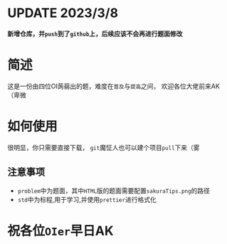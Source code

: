 # UPDATE 2023/3/8

**新增仓库，并`push`到了`github`上，后续应该不会再进行题面修改**

# 简述

这是一份由四位OI蒟蒻出的题，难度在`普及`与`提高`之间，
欢迎各位大佬前来AK（卑微

# 如何使用

很明显，你只需要直接下载，
`git`魔怔人也可以建个项目`pull`下来（雾

## 注意事项

* `problem`中为题面，其中`HTML`版的题面需要配置`sakuraTips.png`的路径
* `std`中为标程,用于学习,并使用`prettier`进行格式化

# 祝各位`OIer`早日AK
